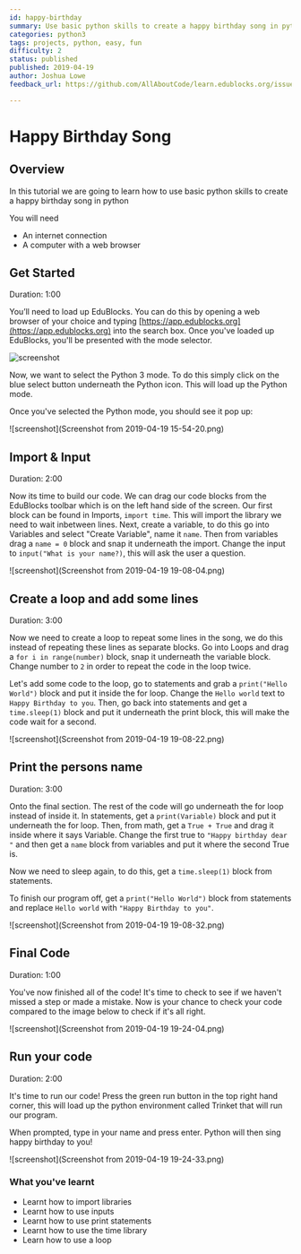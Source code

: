 ```yaml
---
id: happy-birthday
summary: Use basic python skills to create a happy birthday song in python
categories: python3
tags: projects, python, easy, fun
difficulty: 2
status: published
published: 2019-04-19
author: Joshua Lowe
feedback_url: https://github.com/AllAboutCode/learn.edublocks.org/issues

---
```


# Happy Birthday Song

## Overview

In this tutorial we are going to learn how to use basic python skills to create a happy birthday song in python

You will need 
- An internet connection
- A computer with a web browser

## Get Started
Duration: 1:00

You’ll need to load up EduBlocks. You can do this by opening a web browser of your choice and typing [https://app.edublocks.org](https://app.edublocks.org) into the search box. Once you've loaded up EduBlocks, you'll be presented with the mode selector. 

![screenshot](https://i.ibb.co/tQ0JcTz/Screenshot-2019-04-14-edublocks.png)

Now, we want to select the Python 3 mode. To do this simply click on the blue select button underneath the Python icon. This will load up the Python mode.

Once you've selected the Python mode, you should see it pop up:

![screenshot](Screenshot from 2019-04-19 15-54-20.png)

## Import & Input
Duration: 2:00

Now its time to build our code. We can drag our code blocks from the EduBlocks toolbar which is on the left hand side of the screen. Our first block can be found in Imports, `import time`. This will import the library we need to wait inbetween lines. Next, create a variable, to do this go into Variables and select "Create Variable", name it `name`. Then from variables drag a `name = 0` block and snap it underneath the import. Change the input to `input("What is your name?)`, this will ask the user a question.

![screenshot](Screenshot from 2019-04-19 19-08-04.png)

## Create a loop and add some lines
Duration: 3:00

Now we need to create a loop to repeat some lines in the song, we do this instead of repeating these lines as separate blocks. Go into Loops and drag a `for i in range(number)` block, snap it underneath the variable block. Change number to `2` in order to repeat the code in the loop twice. 

Let's add some code to the loop, go to statements and grab a `print("Hello World")` block and put it inside the for loop. Change the `Hello world` text to `Happy Birthday to you`. Then, go back into statements and get a `time.sleep(1)` block and put it underneath the print block, this will make the code wait for a second.

![screenshot](Screenshot from 2019-04-19 19-08-22.png)

## Print the persons name
Duration: 3:00

Onto the final section. The rest of the code will go underneath the for loop instead of inside it. In statements, get a `print(Variable)` block and put it underneath the for loop. Then, from math, get a `True + True` and drag it inside where it says Variable. Change the first true to `"Happy birthday dear "` and then get a `name` block from variables and put it where the second True is.

Now we need to sleep again, to do this, get a `time.sleep(1)` block from statements.

To finish our program off, get a `print("Hello World")` block from statements and replace `Hello world` with `"Happy Birthday to you"`.

![screenshot](Screenshot from 2019-04-19 19-08-32.png)

## Final Code
Duration: 1:00

You've now finished all of the code! It's time to check to see if we haven't missed a step or made a mistake. Now is your chance to check your code compared to the image below to check if it's all right.

![screenshot](Screenshot from 2019-04-19 19-24-04.png)

## Run your code
Duration: 2:00

It's time to run our code!
Press the green run button in the top right hand corner, this will load up the python environment called Trinket that will run our program.

When prompted, type in your name and press enter. Python will then sing happy birthday to you!

![screenshot](Screenshot from 2019-04-19 19-24-33.png)

### What you've learnt

  - Learnt how to import libraries
  - Learnt how to use inputs
  - Learnt how to use print statements
  - Learnt how to use the time library
  - Learn how to use a loop

